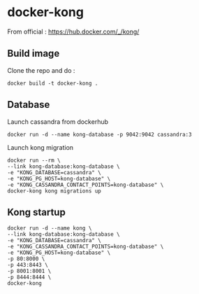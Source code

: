 # docker-kong

From official : https://hub.docker.com/_/kong/

## Build image

Clone the repo and do :

	docker build -t docker-kong .


## Database

Launch cassandra from dockerhub

	docker run -d --name kong-database -p 9042:9042 cassandra:3

Launch kong migration

	docker run --rm \
    --link kong-database:kong-database \
    -e "KONG_DATABASE=cassandra" \
    -e "KONG_PG_HOST=kong-database" \
    -e "KONG_CASSANDRA_CONTACT_POINTS=kong-database" \
    docker-kong kong migrations up


## Kong startup

	docker run -d --name kong \
    --link kong-database:kong-database \
    -e "KONG_DATABASE=cassandra" \
    -e "KONG_CASSANDRA_CONTACT_POINTS=kong-database" \
    -e "KONG_PG_HOST=kong-database" \
    -p 80:8000 \
    -p 443:8443 \
    -p 8001:8001 \
    -p 8444:8444 \
    docker-kong

